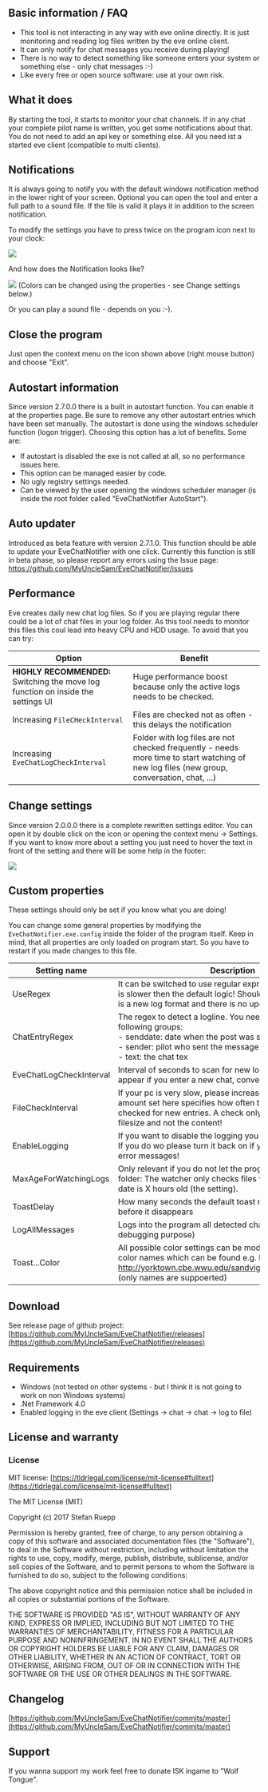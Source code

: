 ## Basic information / FAQ

- This tool is not interacting in any way with eve online directly. It is just monitoring and reading log files written by the eve online client.
- It can only notify for chat messages you receive during playing!
- There is no way to detect something like someone enters your system or something else - only chat messages :-)
- Like every free or open source software: use at your own risk.

## What it does

By starting the tool, it starts to monitor your chat channels. If in any chat your complete pilot name is written, you get some notifications about that. You do not need to add an api key or something else. All you need ist a started eve client (compatible to multi clients).

## Notifications

It is always going to notify you with the default windows notification method in the lower right of your screen. Optional you can open the tool and enter a full path to a sound file. If the file is valid it plays it in addition to the screen notification.

To modify the settings you have to press twice on the program icon next to your clock:

![](https://raw.githubusercontent.com/MyUncleSam/EveChatNotifier/master/EveChatNotifier/Screenshots/NotifyIcon.png)

And how does the Notification looks like?

![](https://raw.githubusercontent.com/MyUncleSam/EveChatNotifier/master/EveChatNotifier/Screenshots/Toast.png)
(Colors can be changed using the properties - see Change settings below.)

Or you can play a sound file - depends on you :-).

## Close the program

Just open the context menu on the icon shown above (right mouse button) and choose "Exit".

## Autostart information

Since version 2.7.0.0 there is a built in autostart function. You can enable it at the properties page. Be sure to remove any other autostart entries which have been set manually.
The autostart is done using the windows scheduler function (logon trigger). Choosing this option has a lot of benefits. Some are:
- If autostart is disabled the exe is not called at all, so no performance issues here.
- This option can be managed easier by code.
- No ugly registry settings needed.
- Can be viewed by the user opening the windows scheduler manager (is inside the root folder called "EveChatNotifier AutoStart").

## Auto updater

Introduced as beta feature with version 2.7.1.0. This function should be able to update your EveChatNotifier with one click. Currently this function is still in beta phase, so please report any errors using the Issue page: https://github.com/MyUncleSam/EveChatNotifier/issues

## Performance

Eve creates daily new chat log files. So if you are playing regular there could be a lot of chat files in your log folder. As this tool needs to monitor this files this coul lead into heavy CPU and HDD usage. To avoid that you can try:

Option | Benefit
------ | -------
**HIGHLY RECOMMENDED:**<br />Switching the move log function on inside the settings UI | Huge performance boost because only the active logs needs to be checked.
Increasing `FileCHeckInterval` | Files are checked not as often - this delays the notification
Increasing `EveChatLogCheckInterval` | Folder with log files are not checked frequently - needs more time to start watching of new log files (new group, conversation, chat, ...)

## Change settings

Since version 2.0.0.0 there is a complete rewritten settings editor. You can open it by double click on the icon or opening the context menu -> Settings. If you want to know more about a setting you just need to hover the text in front of the setting and there will be some help in the footer:

![](https://raw.githubusercontent.com/MyUncleSam/EveChatNotifier/master/EveChatNotifier/Screenshots/Settings.png)

## Custom properties

These settings should only be set if you know what you are doing!

You can change some general properties by modifying the `EveChatNotifier.exe.config` inside the folder of the program itself. Keep in mind, that all properties are only loaded on program start. So you have to restart if you made changes to this file.

Setting name | Description
------------ | -----------
UseRegex | It can be switched to use regular expression. Be careful, this is slower then the default logic! Should only be used if there is a new log format and there is no update currently!
ChatEntryRegex | The regex to detect a logline. You need to specify the following groups:<br />- senddate: date when the post was sent<br/>- sender: pilot who sent the message<br />- text: the chat tex
EveChatLogCheckInterval | Interval of seconds to scan for new log files (which can appear if you enter a new chat, conversation or group)
FileCheckInterval | If your pc is very slow, please increase this value. The amount set here specifies how often the log files are checked for new entries. A check only retrieves the current filesize and not the content!
EnableLogging | If you want to disable the logging you can turn it off in here. If you do wo please turn it back on if you need support to log error messages!
MaxAgeForWatchingLogs | Only relevant if you do not let the program clean your log folder: The watcher only checks files where the last change date is X hours old (the setting).
ToastDelay | How many seconds the default toast notification should stay before it disappears
LogAllMessages | Logs into the program all detected chat messages (just for debugging purpose)
Toast...Color | All possible color settings can be modified using default .net color names which can be found e.g. here: http://yorktown.cbe.wwu.edu/sandvig/shared/netcolors.aspx (only names are suppoerted)

## Download

See release page of github project: [https://github.com/MyUncleSam/EveChatNotifier/releases](https://github.com/MyUncleSam/EveChatNotifier/releases)

## Requirements

*   Windows (not tested on other systems - but I think it is not going to work on non Windows systems)
*   .Net Framework 4.0
*   Enabled logging in the eve client (Settings -> chat -> chat -> log to file)

## License and warranty

### License

MIT license: [https://tldrlegal.com/license/mit-license#fulltext](https://tldrlegal.com/license/mit-license#fulltext)

The MIT License (MIT)

Copyright (c) 2017 Stefan Ruepp

Permission is hereby granted, free of charge, to any person obtaining a copy of this software and associated documentation files (the "Software"), to deal in the Software without restriction, including without limitation the rights to use, copy, modify, merge, publish, distribute, sublicense, and/or sell copies of the Software, and to permit persons to whom the Software is furnished to do so, subject to the following conditions:

The above copyright notice and this permission notice shall be included in all copies or substantial portions of the Software.

THE SOFTWARE IS PROVIDED "AS IS", WITHOUT WARRANTY OF ANY KIND, EXPRESS OR IMPLIED, INCLUDING BUT NOT LIMITED TO THE WARRANTIES OF MERCHANTABILITY, FITNESS FOR A PARTICULAR PURPOSE AND NONINFRINGEMENT. IN NO EVENT SHALL THE AUTHORS OR COPYRIGHT HOLDERS BE LIABLE FOR ANY CLAIM, DAMAGES OR OTHER LIABILITY, WHETHER IN AN ACTION OF CONTRACT, TORT OR OTHERWISE, ARISING FROM, OUT OF OR IN CONNECTION WITH THE SOFTWARE OR THE USE OR OTHER DEALINGS IN THE SOFTWARE.

## Changelog

[https://github.com/MyUncleSam/EveChatNotifier/commits/master](https://github.com/MyUncleSam/EveChatNotifier/commits/master)


## Support

If you wanna support my work feel free to donate ISK ingame to "Wolf Tongue".
